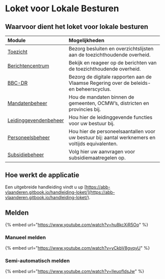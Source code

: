 # Loket voor Lokale Besturen

## Waarvoor dient het loket voor lokale besturen

| Module | Mogelijkheden |
| :--- | :--- |
| [Toezicht](toezicht/) | Bezorg besluiten en overzichtslijsten aan de toezichthoudende overheid. |
| [Berichtencentrum](berichtencentrum.md) | Bekijk en reageer op de berichten van de toezichthoudende overheid. |
| [BBC-DR](beleids-en-beheerscyclus.md) | Bezorg de digitale rapporten aan de Vlaamse Regering over de beleids- en beheerscyclus. |
| [Mandatenbeheer](mandatendatabank.md) | Hou de mandaten binnen de gemeenten, OCMW’s, districten en provincies bij. |
| [Leidinggevendenbeheer](leidinggevendendatabank.md) | Hou hier de leidinggevende functies voor uw bestuur bij. |
| [Personeelsbeheer](personeelsbeheer.md) | Hou hier de personeelsaantallen voor uw bestuur bij: aantal werknemers en voltijds equivalenten. |
| [Subsidiebeheer](subsidiebeheer.md) | Volg hier uw aanvragen voor subsidiemaatregelen op. |

## Hoe werkt de applicatie

Een uitgebreide handleiding vindt u up [https://abb-vlaanderen.gitbook.io/handleiding-loket/](https://abb-vlaanderen.gitbook.io/handleiding-loket/).

## Melden

{% embed url="https://www.youtube.com/watch?v=hu8kcXiR5Oo" %}

### Manueel melden

{% embed url="https://www.youtube.com/watch?v=yCkbV8gvqyU" %}

### Semi-automatisch melden

{% embed url="https://www.youtube.com/watch?v=lIeuofldsJw" %}



